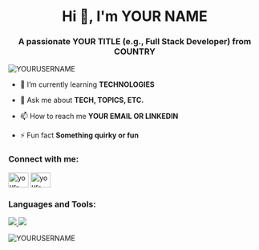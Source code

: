 <h1 align="center">Hi 👋, I'm YOUR NAME</h1>
<h3 align="center">A passionate YOUR TITLE (e.g., Full Stack Developer) from COUNTRY</h3>

<p align="left"> <img src="https://komarev.com/ghpvc/?username=YOURUSERNAME&label=Profile%20views&color=0e75b6&style=flat" alt="YOURUSERNAME" /> </p>

- 🌱 I’m currently learning **TECHNOLOGIES**

- 💬 Ask me about **TECH, TOPICS, ETC.**

- 📫 How to reach me **YOUR EMAIL OR LINKEDIN**

- ⚡ Fun fact **Something quirky or fun**

<h3 align="left">Connect with me:</h3>
<p align="left">
<a href="https://linkedin.com/in/YOUR-LINKEDIN" target="blank"><img align="center" src="https://cdn.jsdelivr.net/npm/simple-icons@3.0.1/icons/linkedin.svg" alt="your-linkedin" height="30" width="40" /></a>
<a href="https://twitter.com/YOUR-TWITTER" target="blank"><img align="center" src="https://cdn.jsdelivr.net/npm/simple-icons@3.0.1/icons/twitter.svg" alt="your-twitter" height="30" width="40" /></a>
</p>

<h3 align="left">Languages and Tools:</h3>
<p align="left"> 
  <a href="https://www.python.org" target="_blank"> <img src="https://img.icons8.com/color/48/000000/python.png"/> </a> 
  <a href="https://developer.mozilla.org/en-US/docs/Web/JavaScript" target="_blank"> <img src="https://img.icons8.com/color/48/000000/javascript.png"/> </a>
  <!-- Add more tools/icons as needed -->
</p>

<p><img align="left" src="https://github-readme-stats.vercel.app/api/top-langs?username=YOURUSERNAME&show_icons=true&locale=en&layout=compact" alt="YOURUSERNAME" /></p>

<p>&nbsp;<img align
